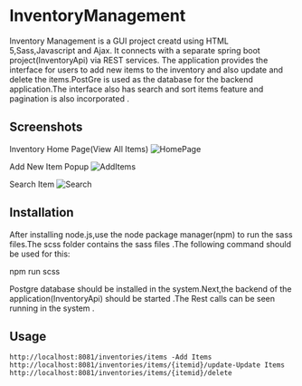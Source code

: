 # InventoryManagement

Inventory Management is a GUI project creatd using HTML 5,Sass,Javascript and Ajax. It connects with a separate spring boot project(InventoryApi) via REST services.
The application provides the interface for users to add new items to the inventory and also update and delete the items.PostGre is used as the database for the backend application.The interface also has search and sort items feature and pagination is also incorporated .

## Screenshots
Inventory Home Page(View All Items)
![HomePage](https://user-images.githubusercontent.com/29458723/103462898-84496380-4cf6-11eb-9fea-4dc386e5f114.png)

Add New Item Popup
![AddItems](https://user-images.githubusercontent.com/29458723/103462896-801d4600-4cf6-11eb-9490-cd6fb071889e.png)

Search Item
![Search](https://user-images.githubusercontent.com/29458723/103462900-86132700-4cf6-11eb-960d-97f69ca52c7c.png)


## Installation

After installing node.js,use the node package manager(npm) to run the sass files.The scss folder contains the sass files .The following command should be used for this:

npm run scss

Postgre database should be installed in the system.Next,the backend of the application(InventoryApi) should be started .The Rest calls can be seen running in the system .

## Usage

```
http://localhost:8081/inventories/items -Add Items
http://localhost:8081/inventories/items/{itemid}/update-Update Items
http://localhost:8081/inventories/items/{itemid}/delete

```
